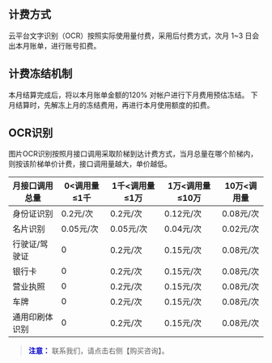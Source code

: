 ##   计费方式
云平台文字识别（OCR）按照实际使用量付费，采用后付费方式，次月 1~3 日会出本月账单，进行账号扣费。
##   计费冻结机制

本月结算完成后，将以本月账单金额的120% 对帐户进行下月费用预估冻结。
下月结算时，先解冻上月的冻结费用，再进行本月使用额度的扣费。

##   OCR识别

图片OCR识别按照月接口调用采取阶梯到达计费方式，当月总量在哪个阶梯内，则按该阶梯单价计费，接口调用量越大，单价越低。

| 月接口调用总量 | 0<调用量≤1千 | 1千<调用量≤1万 | 1万<调用量≤10万 | 10万<调用量 |
| ------- | ------ | ------- | ------ | ----- |
| 身份证识别   | 0.2元/次   | 0.2元/次    | 0.12元/次  | 0.08元/次 |
| 名片识别    | 0.05元/次  | 0.05元/次   | 0.04元/次  | 0.02元/次 |
| 行驶证/驾驶证 | 0      | 0.2元/次    | 0.15元/次  | 0.08元/次 |
| 银行卡     | 0      | 0.2元/次    | 0.15元/次  | 0.08元/次 |
| 营业执照    | 0      | 0.2元/次    | 0.15元/次  | 0.08元/次 |
| 车牌      | 0      | 0.2元/次    | 0.15元/次  | 0.08元/次 |
| 通用印刷体识别 | 0      | 0.2元/次    | 0.15元/次  | 0.08元/次 |


><font color="#0000cc">**注意：** </font>
>  联系我们，请点击右侧【购买咨询】。

